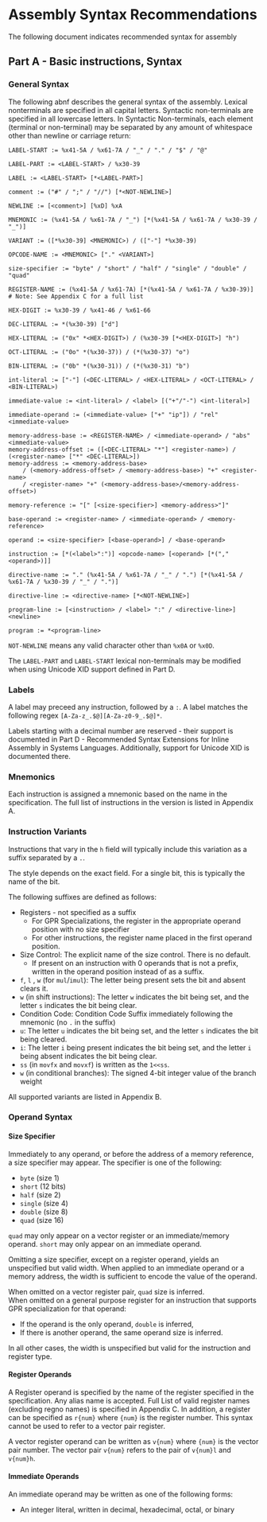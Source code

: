 # Assembly Syntax Recommendations

The following document indicates recommended syntax for assembly

## Part A - Basic instructions, Syntax

### General Syntax

The following abnf describes the general syntax of the assembly. Lexical nonterminals are specified in all capital letters. Syntactic non-terminals are specified in all lowercase letters. 
In Syntactic Non-terminals, each element (terminal or non-terminal) may be separated by any amount of whitespace other than newline or carriage return:
```abnf
LABEL-START := %x41-5A / %x61-7A / "_" / "." / "$" / "@"

LABEL-PART := <LABEL-START> / %x30-39

LABEL := <LABEL-START> [*<LABEL-PART>]

comment := ("#" / ";" / "//") [*<NOT-NEWLINE>]

NEWLINE := [<comment>] [%xD] %xA

MNEMONIC := (%x41-5A / %x61-7A / "_") [*(%x41-5A / %x61-7A / %x30-39 / "_")]

VARIANT := ([*%x30-39] <MNEMONIC>) / (["-"] *%x30-39)

OPCODE-NAME := <MNEMONIC> ["." <VARIANT>]

size-specifier := "byte" / "short" / "half" / "single" / "double" / "quad"

REGISTER-NAME := (%x41-5A / %x61-7A) [*(%x41-5A / %x61-7A / %x30-39)] # Note: See Appendix C for a full list

HEX-DIGIT := %x30-39 / %x41-46 / %x61-66

DEC-LITERAL := *(%x30-39) ["d"]

HEX-LITERAL := ("0x" *<HEX-DIGIT>) / (%x30-39 [*<HEX-DIGIT>] "h")

OCT-LITERAL := ("0o" *(%x30-37)) / (*(%x30-37) "o")

BIN-LITERAL := ("0b" *(%x30-31)) / (*(%x30-31) "b")

int-literal := ["-"] (<DEC-LITERAL> / <HEX-LITERAL> / <OCT-LITERAL> / <BIN-LITERAL>)

immediate-value := <int-literal> / <label> [("+"/"-") <int-literal>]

immediate-operand := (<immediate-value> ["+" "ip"]) / "rel" <immediate-value>

memory-address-base := <REGISTER-NAME> / <immediate-operand> / "abs" <immediate-value>
memory-address-offset := ([<DEC-LITERAL> "*"] <register-name>) / (<register-name> ["*" <DEC-LITERAL>])
memory-address := <memory-address-base> 
    / (<memory-address-offset> / <memory-address-base>) "+" <register-name> 
    / <register-name> "+" (<memory-address-base>/<memory-address-offset>)

memory-reference := "[" [<size-specifier>] <memory-address>"]"

base-operand := <register-name> / <immediate-operand> / <memory-reference>

operand := <size-specifier> [<base-operand>] / <base-operand>

instruction := [*(<label>":")] <opcode-name> [<operand> [*("," <operand>)]]

directive-name := "." (%x41-5A / %x61-7A / "_" / ".") [*(%x41-5A / %x61-7A / %x30-39 / "_" / ".")]

directive-line := <directive-name> [*<NOT-NEWLINE>]

program-line := [<instruction> / <label> ":" / <directive-line>] <newline>

program := *<program-line>

```

`NOT-NEWLINE` means any valid character other than `%x0A` or `%x0D`. 

The `LABEL-PART` and `LABEL-START` lexical non-terminals may be modified when using Unicode XID support defined in Part D.

### Labels

A label may preceed any instruction, followed by a `:`. 
A label matches the following regex `[A-Za-z_.$@][A-Za-z0-9_.$@]*`.

Labels starting with a decimal number are reserved - their support is documented in Part D - Recommended Syntax Extensions for Inline Assembly in Systems Languages. Additionally, support for Unicode XID is documented there.


### Mnemonics

Each instruction is assigned a mnemonic based on the name in the specification. The full list of instructions in the version is listed in Appendix A.

### Instruction Variants

Instructions that vary in the `h` field will typically include this variation as a suffix separated  by a `.`. 

The style depends on the exact field. For a single bit, this is typically the name of the bit. 

The following suffixes are defined as follows:
* Registers - not specified as a suffix
    * For GPR Specializations, the register in the appropriate operand position with no size specifier
    * For other instructions, the register name placed in the first operand position.
* Size Control: The explicit name of the size control. There is no default. 
    * If present on an instruction with 0 operands that is not a prefix, written in the operand position instead of as a suffix.
* `f`, `l` , `w` (for `mul`/`imul`): The letter being present sets the bit and absent clears it.
* `w` (in shift instructions): The letter `w` indicates the bit being set, and the letter `s` indicates the bit being clear.
* Condition Code: Condition Code Suffix immediately following the mnemonic (no `.` in the suffix)
* `u`: The letter `u` indicates the bit being set, and the letter `s` indicates the bit being cleared.
* `i`: The letter `i` being present indicates the bit being set, and the letter `i` being absent indicates the bit being clear.
* `ss` (in `movfx` and `movxf`) is written as the `1<<ss`. 
* `w` (in conditional branches): The signed 4-bit integer value of the branch weight

All supported variants are listed in Appendix B.

### Operand Syntax

#### Size Specifier

Immediately to any operand, or before the address of a memory reference, a size specifier may appear. The specifier is one of the following:
* `byte` (size 1)
* `short` (12 bits)
* `half` (size 2)
* `single` (size 4)
* `double` (size 8)
* `quad` (size 16)

`quad` may only appear on a vector register or an immediate/memory operand.
`short` may only appear on an immediate operand.

Omitting a size specifier, except on a register operand, yields an unspecified but valid width. 
When applied to an immediate operand or a memory address, the width is sufficient to encode the value of the operand.

When omitted on a vector register pair, `quad` size is inferred.  
When omitted on a general purpose register for an instruction that supports GPR specialization for that operand:
* If the operand is the only operand, `double` is inferred,
* If there is another operand, the same operand size is inferred.

In all other cases, the width is unspecified but valid for the instruction and register type.

#### Register Operands

A Register operand is specified by the name of the register specified in the specification. Any alias name is accepted.
Full List of valid register names (excluding regno names) is specified in Appendix C.
In addition, a register can be specified as `r{num}` where `{num}` is the register number. 
This syntax cannot be used to refer to a vector pair register.

A vector register operand can be written as `v{num}` where `{num}` is the vector pair number. The vector pair `v{num}` refers to the pair of `v{num}l` and `v{num}h`.

#### Immediate Operands

An immediate operand may be written as one of the following forms:
* An integer literal, written in decimal, hexadecimal, octal, or binary